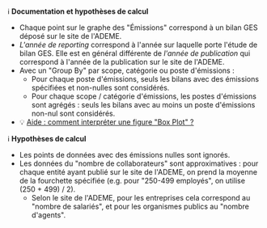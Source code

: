 ℹ️ **Documentation et hypothèses de calcul**

* Chaque point sur le graphe des "Émissions" correspond à un bilan GES déposé sur le site de l'ADEME.
* *L'année de reporting* correspond à l'année sur laquelle porte l'étude de bilan GES. Elle est en général différente de *l'année de publication* qui correspond à l'année de la publication sur le site de l'ADEME.
* Avec un "Group By" par scope, catégorie ou poste d'émissions :
  * Pour chaque poste d'émissions, seuls les bilans avec des émissions spécifiées et non-nulles sont considérés.
  * Pour chaque scope / catégorie d'émissions, les postes d'émissions sont agrégés : seuls les bilans avec au moins un poste d'émissions non-nul sont considérés. 
* 💡 [Aide : comment interpréter une figure "Box Plot" ?](https://ir.uoregon.edu/B%26W)

ℹ️ **Hypothèses de calcul**

* Les points de données avec des émissions nulles sont ignorés.
* Les données du "nombre de collaborateurs" sont approximatives : pour chaque entité ayant publié sur le site de l'ADEME, on prend la moyenne de la fourchette spécifiée (e.g. pour "250-499 employés", on utilise (250 + 499) / 2).
  * Selon le site de l'ADEME, pour les entreprises cela correspond au "nombre de salariés", et pour les organismes publics au "nombre d'agents".
